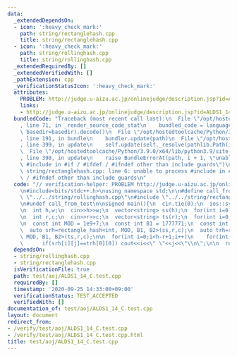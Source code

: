 ```yaml
---
data:
  _extendedDependsOn:
  - icon: ':heavy_check_mark:'
    path: string/rectanglehash.cpp
    title: string/rectanglehash.cpp
  - icon: ':heavy_check_mark:'
    path: string/rollinghash.cpp
    title: string/rollinghash.cpp
  _extendedRequiredBy: []
  _extendedVerifiedWith: []
  _pathExtension: cpp
  _verificationStatusIcon: ':heavy_check_mark:'
  attributes:
    PROBLEM: http://judge.u-aizu.ac.jp/onlinejudge/description.jsp?id=ALDS1_14_C
    links:
    - http://judge.u-aizu.ac.jp/onlinejudge/description.jsp?id=ALDS1_14_C
  bundledCode: "Traceback (most recent call last):\n  File \"/opt/hostedtoolcache/Python/3.9.0/x64/lib/python3.9/site-packages/onlinejudge_verify/documentation/build.py\"\
    , line 71, in _render_source_code_stat\n    bundled_code = language.bundle(stat.path,\
    \ basedir=basedir).decode()\n  File \"/opt/hostedtoolcache/Python/3.9.0/x64/lib/python3.9/site-packages/onlinejudge_verify/languages/cplusplus.py\"\
    , line 191, in bundle\n    bundler.update(path)\n  File \"/opt/hostedtoolcache/Python/3.9.0/x64/lib/python3.9/site-packages/onlinejudge_verify/languages/cplusplus_bundle.py\"\
    , line 399, in update\n    self.update(self._resolve(pathlib.Path(included), included_from=path))\n\
    \  File \"/opt/hostedtoolcache/Python/3.9.0/x64/lib/python3.9/site-packages/onlinejudge_verify/languages/cplusplus_bundle.py\"\
    , line 398, in update\n    raise BundleErrorAt(path, i + 1, \"unable to process\
    \ #include in #if / #ifdef / #ifndef other than include guards\")\nonlinejudge_verify.languages.cplusplus_bundle.BundleErrorAt:\
    \ string/rectanglehash.cpp: line 6: unable to process #include in #if / #ifdef\
    \ / #ifndef other than include guards\n"
  code: "// verification-helper: PROBLEM http://judge.u-aizu.ac.jp/onlinejudge/description.jsp?id=ALDS1_14_C\n\
    \n#include<bits/stdc++.h>\nusing namespace std;\n\n#define call_from_test\n#include\
    \ \"../../string/rollinghash.cpp\"\n#include \"../../string/rectanglehash.cpp\"\
    \n#undef call_from_test\n\nsigned main(){\n  cin.tie(0);\n  ios::sync_with_stdio(0);\n\
    \n  int h,w;\n  cin>>h>>w;\n  vector<string> ss(h);\n  for(int i=0;i<h;i++) cin>>ss[i];\n\
    \n  int r,c;\n  cin>>r>>c;\n  vector<string> ts(r);\n  for(int i=0;i<r;i++) cin>>ts[i];\n\
    \n  const int MOD = 1e9+7;\n  const int B1 = 1777771;\n  const int B2 = 1e8+7;\n\
    \  auto srh=rectangle_hash<int, MOD, B1, B2>(ss,r,c);\n  auto trh=rectangle_hash<int,\
    \ MOD, B1, B2>(ts,r,c);\n\n  for(int i=0;i<h-r+1;i++)\n    for(int j=0;j<w-c+1;j++)\n\
    \      if(srh[i][j]==trh[0][0]) cout<<i<<\" \"<<j<<\"\\n\";\n\n  return 0;\n}\n"
  dependsOn:
  - string/rollinghash.cpp
  - string/rectanglehash.cpp
  isVerificationFile: true
  path: test/aoj/ALDS1_14_C.test.cpp
  requiredBy: []
  timestamp: '2020-09-25 14:33:00+09:00'
  verificationStatus: TEST_ACCEPTED
  verifiedWith: []
documentation_of: test/aoj/ALDS1_14_C.test.cpp
layout: document
redirect_from:
- /verify/test/aoj/ALDS1_14_C.test.cpp
- /verify/test/aoj/ALDS1_14_C.test.cpp.html
title: test/aoj/ALDS1_14_C.test.cpp
---
```

